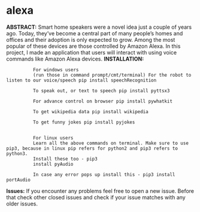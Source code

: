 # alexa

**ABSTRACT:**
              Smart home speakers were a novel idea just a couple of years ago. Today, they’ve become a central part of many people’s homes and offices and their adoption is                 only expected to grow. Among the most popular of these devices are those controlled by Amazon Alexa. In this project, I made an application that users will                     interact with using voice commands like Amazon Alexa devices.
**INSTALLATION:**

              For windows users
              (run those in command prompt/cmt/terminal) For the robot to listen to our voice/speech pip install speechRecognition

              To speak out, or text to speech pip install pyttsx3

              For advance control on browser pip install pywhatkit

              To get wikipedia data pip install wikipedia

              To get funny jokes pip install pyjokes


              For linux users
              Learn all the above commands on terminal. Make sure to use pip3, because in linux pip refers for python2 and pip3 refers to python3. 
              Install these too - pip3      
              install pyAudio

              In case any error pops up install this - pip3 install portAudio



**Issues:**
              If you encounter any problems feel free to open a new issue. Before that check other closed issues and check if your issue matches with any older issues.
